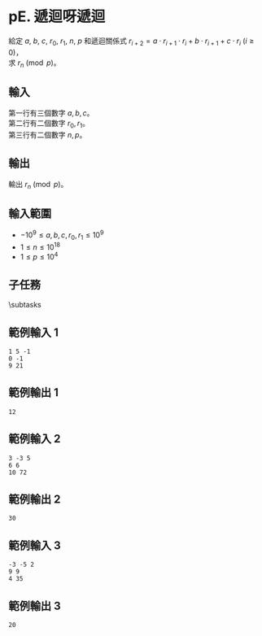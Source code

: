 # pE. 遞迴呀遞迴
給定 $a$, $b$, $c$, $r_0$, $r_1$, $n$, $p$ 和遞迴關係式 $r_{i + 2} = a \cdot r_{i + 1} \cdot r_i + b \cdot r_{i + 1} + c \cdot r_i \ (i \ge 0)$，\
求 $r_n \pmod p$。

## 輸入
第一行有三個數字 $a, b, c$。\
第二行有二個數字 $r_0, r_1$。\
第三行有二個數字 $n, p$。

## 輸出
輸出 $r_n \pmod p$。

## 輸入範圍
- $-10^9 \leq a, b, c, r_0, r_1 \leq 10^9$
- $1 \le n \le 10^{18}$
- $1 \le p \le 10^4$

## 子任務
\subtasks

## 範例輸入 1
```
1 5 -1
0 -1
9 21
```

## 範例輸出 1
```
12
```

## 範例輸入 2
```
3 -3 5
6 6
10 72
```

## 範例輸出 2
```
30
```

## 範例輸入 3
```
-3 -5 2
9 9
4 35
```

## 範例輸出 3
```
20
```